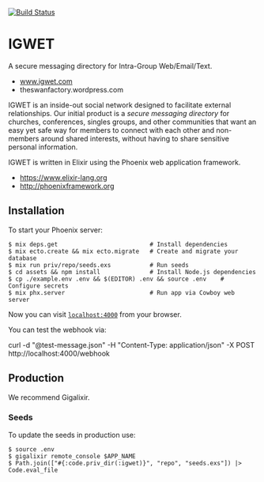 [![Build Status](https://semaphoreci.com/api/v1/drernie/igwet/branches/master/badge.svg)](https://semaphoreci.com/drernie/igwet)

# IGWET
A secure messaging directory for Intra-Group Web/Email/Text.
* www.igwet.com
* theswanfactory.wordpress.com

IGWET is an inside-out social network designed to facilitate external relationships.
Our initial product is a *secure messaging directory* for churches, conferences, singles groups, and other communities that want an easy yet safe way for members to connect with each other and non-members around shared interests, without having to share sensitive personal information.

IGWET is written in Elixir using the Phoenix web application framework.
* https://www.elixir-lang.org
* http://phoenixframework.org

## Installation

To start your Phoenix server:
```
$ mix deps.get                          # Install dependencies
$ mix ecto.create && mix ecto.migrate   # Create and migrate your database
$ mix run priv/repo/seeds.exs           # Run seeds
$ cd assets && npm install              # Install Node.js dependencies
$ cp ./example.env .env && $(EDITOR) .env && source .env    # Configure secrets
$ mix phx.server                        # Run app via Cowboy web server
```


Now you can visit [`localhost:4000`](http://localhost:4000) from your browser.

You can test the webhook via:

curl -d "@test-message.json" -H "Content-Type: application/json" -X POST http://localhost:4000/webhook

## Production

We recommend Gigalixir.

### Seeds
To update the seeds in production use:
```
$ source .env
$ gigalixir remote_console $APP_NAME
$ Path.join(["#{:code.priv_dir(:igwet)}", "repo", "seeds.exs"]) |> Code.eval_file
```
